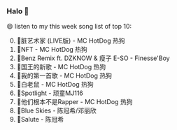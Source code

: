 

### Halo 👋

😄 listen to my this week song list of top 10:

0. 🌈脏艺术家 (LIVE版) - MC HotDog 热狗
1. 🌈NFT - MC HotDog 热狗
2. 🌈Benz Remix ft. DZKNOW & 瘦子 E-SO - Finesse'Boy
3. 🌈国王的新歌 - MC HotDog 热狗
4. 🌈我的第一首歌 - MC HotDog 热狗
5. 🌈白老鼠 - MC HotDog 热狗
6. 🌈Spotlight - 顽童MJ116
7. 🌈他们根本不是Rapper - MC HotDog 热狗
8. 🌈Blue Skies - 陈冠希/邓丽欣
9. 🌈Salute - 陈冠希

